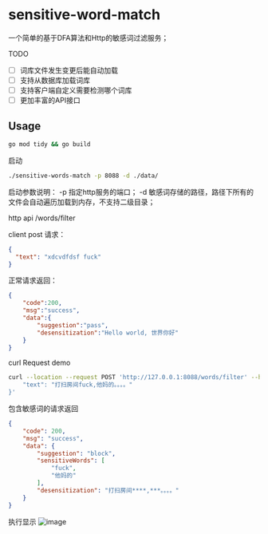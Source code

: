 # sensitive-word-match

一个简单的基于DFA算法和Http的敏感词过滤服务；

TODO
- [ ] 词库文件发生变更后能自动加载
- [ ] 支持从数据库加载词库
- [ ] 支持客户端自定义需要检测哪个词库
- [ ] 更加丰富的API接口

## Usage

```bash
go mod tidy && go build
```

启动
```bash
./sensitive-words-match -p 8088 -d ./data/
```


启动参数说明： 
-p 指定http服务的端口；
-d 敏感词存储的路径，路径下所有的文件会自动遍历加载到内存，不支持二级目录；

http api /words/filter

client post 请求：
```json
{
  "text": "xdcvdfdsf fuck"
}
```

正常请求返回：
```json
{
    "code":200,
    "msg":"success",
    "data":{
        "suggestion":"pass",
        "desensitization":"Hello world, 世界你好"
    }
}
```

curl Request demo
```bash
curl --location --request POST 'http://127.0.0.1:8088/words/filter' --header 'Content-Type: application/json' --data-raw '{
    "text": "打扫房间fuck,他妈的。。。。"
}'
```

包含敏感词的请求返回
```json
{
    "code": 200,
    "msg": "success",
    "data": {
        "suggestion": "block",
        "sensitiveWords": [
            "fuck",
            "他妈的"
        ],
        "desensitization": "打扫房间****,***。。。。"
    }
}
```



执行显示
![image](https://user-images.githubusercontent.com/90187291/133043656-3a75fdc2-5193-438d-937e-b37f235662c1.png)

